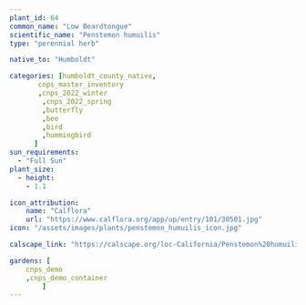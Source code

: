 ```yaml
---
plant_id: 64
common_name: "Low Beardtongue"
scientific_name: "Penstemon humuilis"
type: "perennial herb"

native_to: "Humboldt"

categories: [humboldt_county_native,
       cnps_master_inventory
       ,cnps_2022_winter
        ,cnps_2022_spring
        ,butterfly
        ,bee
        ,bird
        ,hummingbird 
      ]
sun_requirements:
  - "Full Sun"
plant_size:
  - height: 
    - 1.1

icon_attribution: 
    name: "Calflora"
    url: "https://www.calflora.org/app/up/entry/101/30501.jpg" 
icon: "/assets/images/plants/penstemon_humuilis_icon.jpg"

calscape_link: "https://calscape.org/loc-California/Penstemon%20humuilis(%20)"

gardens: [ 
    cnps_demo
    ,cnps_demo_container
        ]
---
```



